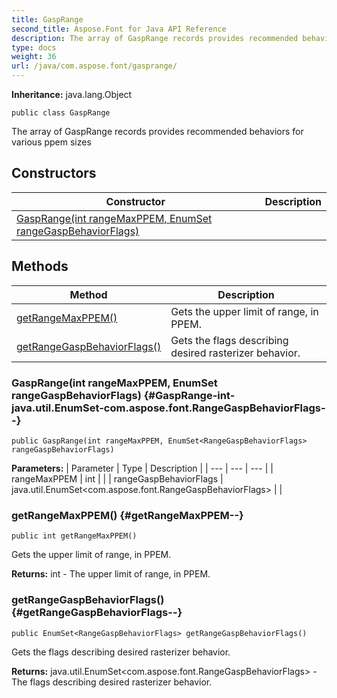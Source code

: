 ```yaml
---
title: GaspRange
second_title: Aspose.Font for Java API Reference
description: The array of GaspRange records provides recommended behaviors for various ppem sizes
type: docs
weight: 36
url: /java/com.aspose.font/gasprange/
---
```

**Inheritance:**
java.lang.Object
```
public class GaspRange
```

The array of GaspRange records provides recommended behaviors for various ppem sizes
## Constructors

| Constructor | Description |
| --- | --- |
| [GaspRange(int rangeMaxPPEM, EnumSet<RangeGaspBehaviorFlags> rangeGaspBehaviorFlags)](#GaspRange-int-java.util.EnumSet-com.aspose.font.RangeGaspBehaviorFlags--) |  |
## Methods

| Method | Description |
| --- | --- |
| [getRangeMaxPPEM()](#getRangeMaxPPEM--) | Gets the upper limit of range, in PPEM. |
| [getRangeGaspBehaviorFlags()](#getRangeGaspBehaviorFlags--) | Gets the flags describing desired rasterizer behavior. |
### GaspRange(int rangeMaxPPEM, EnumSet<RangeGaspBehaviorFlags> rangeGaspBehaviorFlags) {#GaspRange-int-java.util.EnumSet-com.aspose.font.RangeGaspBehaviorFlags--}
```
public GaspRange(int rangeMaxPPEM, EnumSet<RangeGaspBehaviorFlags> rangeGaspBehaviorFlags)
```


**Parameters:**
| Parameter | Type | Description |
| --- | --- | --- |
| rangeMaxPPEM | int |  |
| rangeGaspBehaviorFlags | java.util.EnumSet<com.aspose.font.RangeGaspBehaviorFlags> |  |

### getRangeMaxPPEM() {#getRangeMaxPPEM--}
```
public int getRangeMaxPPEM()
```


Gets the upper limit of range, in PPEM.

**Returns:**
int - The upper limit of range, in PPEM.
### getRangeGaspBehaviorFlags() {#getRangeGaspBehaviorFlags--}
```
public EnumSet<RangeGaspBehaviorFlags> getRangeGaspBehaviorFlags()
```


Gets the flags describing desired rasterizer behavior.

**Returns:**
java.util.EnumSet<com.aspose.font.RangeGaspBehaviorFlags> - The flags describing desired rasterizer behavior.
